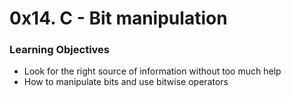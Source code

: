 # 0x14. C - Bit manipulation

### Learning Objectives
- Look for the right source of information without too much help
- How to manipulate bits and use bitwise operators
